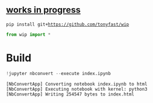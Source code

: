 
# [<small>works in progress</small>](https://tonyfast.github.io/wip)

<code>pip install git+<a href="https://github.com/tonyfast/wip">https://github.com/tonyfast/wip </a></code>


```python
from wip import *
```

# Build


```python
!jupyter nbconvert --execute index.ipynb
```

    [NbConvertApp] Converting notebook index.ipynb to html
    [NbConvertApp] Executing notebook with kernel: python3
    [NbConvertApp] Writing 254547 bytes to index.html

